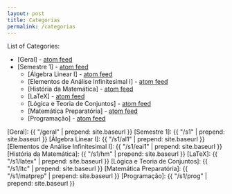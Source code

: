 ```yaml
---
layout: post
title: Categorias
permalink: /categorias
---
```


List of Categories:
- [Geral] - [atom feed](/feed/geral.xml)
- [Semestre 1] - [atom feed](/feed/s1.xml)
	+ [Álgebra Linear I] - [atom feed](/feed/al1.xml)
	+ [Elementos de Análise Infinitesimal I] - [atom feed](/feed/eai1.xml)
	+ [História da Matemática] - [atom feed](/feed/hm.xml)
	+ [LaTeX] - [atom feed](/feed/latex.xml)
	+ [Lógica e Teoria de Conjuntos] - [atom feed](/feed/ltc.xml)
	+ [Matemática Preparatória] - [atom feed](/feed/matprep.xml)
	+ [Programação] - [atom feed](/feed/prog.xml)

[Geral]: {{ "/geral" | prepend: site.baseurl }}
[Semestre 1]: {{ "/s1" | prepend: site.baseurl }}
[Álgebra Linear I]: {{ "/s1/al1" | prepend: site.baseurl }}
[Elementos de Análise Infinitesimal I]: {{ "/s1/eai1" | prepend: site.baseurl }}
[História da Matemática]: {{ "/s1/hm" | prepend: site.baseurl }}
[LaTeX]: {{ "/s1/latex" | prepend: site.baseurl }}
[Lógica e Teoria de Conjuntos]: {{ "/s1/ltc" | prepend: site.baseurl }}
[Matemática Preparatória]: {{ "/s1/matprep" | prepend: site.baseurl }}
[Programação]: {{ "/s1/prog" | prepend: site.baseurl }}

